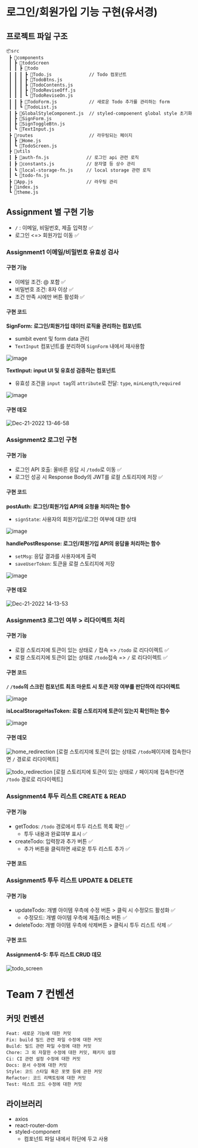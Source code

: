# 로그인/회원가입 기능 구현(유서경)

## 프로젝트 파일 구조

```
📦src
 ┣ 📂components
 ┃ ┣ 📂todoScreen
 ┃ ┃ ┣ 📂todo
 ┃ ┃ ┃ ┣ 📜Todo.js              // Todo 컴포넌트
 ┃ ┃ ┃ ┣ 📜TodoBtns.js
 ┃ ┃ ┃ ┣ 📜TodoContents.js
 ┃ ┃ ┃ ┣ 📜TodoReviseOff.js
 ┃ ┃ ┃ ┗ 📜TodoReviseOn.js
 ┃ ┃ ┣ 📜TodoForm.js            // 새로운 Todo 추가를 관리하는 form
 ┃ ┃ ┗ 📜TodoList.js
 ┃ ┣ 📜GlobalStyleComponent.js  // styled-compoenent global style 초기화
 ┃ ┣ 📜SignForm.js
 ┃ ┣ 📜SignToggleBtn.js
 ┃ ┗ 📜TextInput.js
 ┣ 📂routes                     // 라우팅되는 페이지
 ┃ ┣ 📜Home.js
 ┃ ┗ 📜TodoScreen.js
 ┣ 📂utils
 ┃ ┣ 📜auth-fn.js              // 로그인 api 관련 로직
 ┃ ┣ 📜constants.js            // 문자열 등 상수 관리
 ┃ ┗ 📜local-storage-fn.js     // local storage 관련 로직
 ┃ ┗ 📜todo-fn.js
 ┣ 📜App.js                    // 라우팅 관리
 ┣ 📜index.js
 ┗ 📜theme.js
```

## Assignment 별 구현 기능

- `/` : 이메일, 비밀번호, 제출 입력창 ✅
- 로그인 <=> 회원가입 이동 ✅

### Assignment1 이메일/비밀번호 유효성 검사

#### 구현 기능

- 이메일 조건: @ 포함 ✅
- 비밀번호 조건: 8자 이상 ✅
- 조건 만족 시에만 버튼 활성화 ✅

#### 구현 코드

**SignForm: 로그인/회원가입 데이터 로직을 관리하는 컴포넌트**

- sumbit event 및 form data 관리
- `TextInput` 컴포넌트를 분리하여 `SignForm` 내에서 재사용함

![image](https://user-images.githubusercontent.com/79842380/208824042-7ce93fc7-f850-4a1d-81a5-76d009a4b98e.png)

**TextInput: input UI 및 유효성 검증하는 컴포넌트**

- 유효성 조건을 `input tag`의 `attribute`로 전달: `type`, `minLength`,`required`

![image](https://user-images.githubusercontent.com/79842380/208824530-c6577d09-a0f6-459f-a819-80a1c03c1b07.png)

#### 구현 데모

![Dec-21-2022 13-46-58](https://user-images.githubusercontent.com/79842380/208823773-663173c2-8e6a-4c23-929f-ff6b9b347836.gif)

### Assignment2 로그인 구현

#### 구현 기능

- 로그인 API 호출: 올바른 응답 시 `/todo`로 이동 ✅
- 로그인 성공 시 Response Body의 JWT를 로컬 스토리지에 저장 ✅

#### 구현 코드

**postAuth: 로그인/회원가입 API에 요청을 처리하는 함수**

- `signState`: 사용자의 회원가입/로그인 여부에 대한 상태

![image](https://user-images.githubusercontent.com/79842380/208825382-3ae87015-1213-46ec-bff5-9f7b562ae3ae.png)

**handlePostResponse: 로그인/회원가입 API의 응답을 처리하는 함수**

- `setMsg`: 응답 결과를 사용자에게 출력
- `saveUserToken`: 토큰을 로컬 스토리지에 저장

![image](https://user-images.githubusercontent.com/79842380/208825793-e4270b93-e9c7-4834-b48c-fbe654ead798.png)

#### 구현 데모

![Dec-21-2022 14-13-53](https://user-images.githubusercontent.com/79842380/208826846-22f77278-ddd9-40cf-b413-58d44c7cfb1b.gif)

### Assignment3 로그인 여부 > 리다이렉트 처리

#### 구현 기능

- 로컬 스토리지에 토큰이 있는 상태로 `/` 접속 => `/todo` 로 리다이렉트 ✅
- 로컬 스토리지에 토큰이 없는 상태로 `/todo`접속 => `/` 로 리다이렉트 ✅

#### 구현 코드

**`/` `/todo`의 스크린 컴포넌트 최초 마운트 시 토큰 저장 여부를 판단하여 리다이렉트**

![image](https://user-images.githubusercontent.com/79842380/208827430-5c9bf77b-a126-4354-ab12-c7b848341943.png)

**isLocalStorageHasToken: 로컬 스토리지에 토큰이 있는지 확인하는 함수**

![image](https://user-images.githubusercontent.com/79842380/208827389-d7e8a760-fd42-4962-8111-d8bd3f1bb2c4.png)

#### 구현 데모

![home_redirection](https://user-images.githubusercontent.com/79842380/206915056-0b3525e4-638f-46ac-84ff-117129bd3a47.gif)
[로컬 스토리지에 토큰이 없는 상태로 `/todo`페이지에 접속한다면 `/` 경로로 리다이렉트]

![todo_redirection](https://user-images.githubusercontent.com/79842380/206915107-0966aeeb-68b2-47b1-9320-da401960948e.gif)
[로컬 스토리지에 토큰이 있는 상태로 `/` 페이지에 접속한다면 `/todo` 경로로 리다이렉트]

### Assignment4 투두 리스트 CREATE & READ

#### 구현 기능

- getTodos: `/todo` 경로에서 투두 리스트 목록 확인 ✅
  - 투두 내용과 완료여부 표시 ✅
- createTodo: 입력창과 추가 버튼 ✅
  - 추가 버튼을 클릭하면 새로운 투두 리스트 추가 ✅

#### 구현 코드

### Assignment5 투두 리스트 UPDATE & DELETE

#### 구현 기능

- updateTodo: 개별 아이템 우측에 수정 버튼 > 클릭 시 수정모드 활성화 ✅
  - 수정모드: 개별 아이템 우측에 제출/취소 버튼 ✅
- deleteTodo: 개별 아이템 우측에 삭제버튼 > 클릭시 투두 리스트 삭제 ✅

#### 구현 코드

#### Assignment4-5: 투두 리스트 CRUD 데모

![todo_screen](https://user-images.githubusercontent.com/79842380/206914985-e05fd664-85c1-44e7-93e4-ddf49c596b74.gif)

# Team 7 컨벤션

## 커밋 컨벤션

```
Feat: 새로운 기능에 대한 커밋
Fix: build 빌드 관련 파일 수정에 대한 커밋
Build: 빌드 관련 파일 수정에 대한 커밋
Chore: 그 외 자잘한 수정에 대한 커밋, 패키지 설정
Ci: CI 관련 설정 수정에 대한 커밋
Docs: 문서 수정에 대한 커밋
Style: 코드 스타일 혹은 포맷 등에 관한 커밋
Refactor: 코드 리팩토링에 대한 커밋
Test: 테스트 코드 수정에 대한 커밋
```

## 라이브러리

- axios
- react-router-dom
- styled-component
  - 컴포넌트 파일 내에서 하단에 두고 사용
